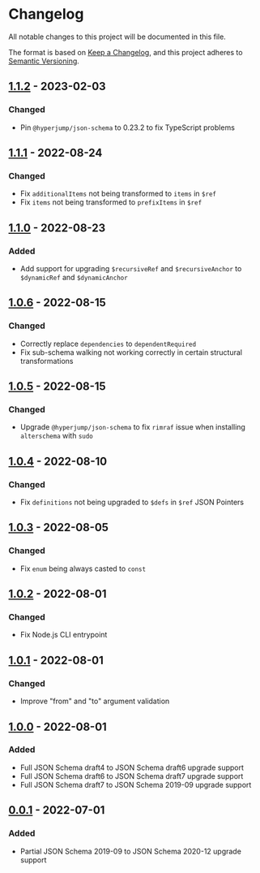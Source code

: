 Changelog
=========

All notable changes to this project will be documented in this file.

The format is based on [Keep a
Changelog](https://keepachangelog.com/en/1.0.0/), and this project adheres to
[Semantic Versioning](https://semver.org/spec/v2.0.0.html).

[1.1.2] - 2023-02-03
--------------------

### Changed

- Pin `@hyperjump/json-schema` to 0.23.2 to fix TypeScript problems

[1.1.1] - 2022-08-24
--------------------

### Changed

- Fix `additionalItems` not being transformed to `items` in `$ref`
- Fix `items` not being transformed to `prefixItems` in `$ref`

[1.1.0] - 2022-08-23
--------------------

### Added

- Add support for upgrading `$recursiveRef` and `$recursiveAnchor` to
  `$dynamicRef` and `$dynamicAnchor`

[1.0.6] - 2022-08-15
--------------------

### Changed

- Correctly replace `dependencies` to `dependentRequired`
- Fix sub-schema walking not working correctly in certain structural
  transformations

[1.0.5] - 2022-08-15
--------------------

### Changed

- Upgrade `@hyperjump/json-schema` to fix `rimraf` issue when installing
  `alterschema` with `sudo`

[1.0.4] - 2022-08-10
--------------------

### Changed

- Fix `definitions` not being upgraded to `$defs` in `$ref` JSON Pointers

[1.0.3] - 2022-08-05
--------------------

### Changed

- Fix `enum` being always casted to `const`

[1.0.2] - 2022-08-01
--------------------

### Changed

- Fix Node.js CLI entrypoint

[1.0.1] - 2022-08-01
--------------------

### Changed

- Improve "from" and "to" argument validation

[1.0.0] - 2022-08-01
--------------------

### Added

- Full JSON Schema draft4 to JSON Schema draft6 upgrade support
- Full JSON Schema draft6 to JSON Schema draft7 upgrade support
- Full JSON Schema draft7 to JSON Schema 2019-09 upgrade support

[0.0.1] - 2022-07-01
--------------------

### Added

- Partial JSON Schema 2019-09 to JSON Schema 2020-12 upgrade support

[1.1.2]: https://github.com/sourcemeta/alterschema/releases/tag/v1.1.2
[1.1.1]: https://github.com/sourcemeta/alterschema/releases/tag/v1.1.1
[1.1.0]: https://github.com/sourcemeta/alterschema/releases/tag/v1.1.0
[1.0.6]: https://github.com/sourcemeta/alterschema/releases/tag/v1.0.6
[1.0.5]: https://github.com/sourcemeta/alterschema/releases/tag/v1.0.5
[1.0.4]: https://github.com/sourcemeta/alterschema/releases/tag/v1.0.4
[1.0.3]: https://github.com/sourcemeta/alterschema/releases/tag/v1.0.3
[1.0.2]: https://github.com/sourcemeta/alterschema/releases/tag/v1.0.2
[1.0.1]: https://github.com/sourcemeta/alterschema/releases/tag/v1.0.1
[1.0.0]: https://github.com/sourcemeta/alterschema/releases/tag/v1.0.0
[0.0.1]: https://github.com/sourcemeta/alterschema/releases/tag/v0.0.1
